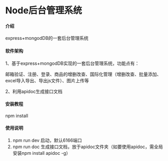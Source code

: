 # Node后台管理系统

#### 介绍
express+mongodDB的一套后台管理系统

#### 软件架构
1、基于express+mongodDB实现的一套后台管理系统，功能点有：

邮箱验证、注册、登录、商品的增删改查、国际化管理（增删改查、批量添加、excel导入导出、导出js文件）、图片上传等

2、利用apidoc生成接口文档


#### 安装教程

npm install

#### 使用说明

1.  npm run dev 启动，默认6166端口
2.  npm run doc 生成接口文档，放于apidoc文件夹（如要使用apidoc，需全局安装npm install apidoc -g）

